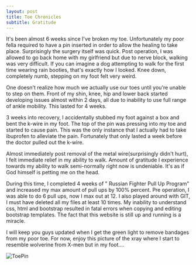 ```yaml
---
layout: post
title: Toe Chronicles
subtitle: Gratitude
---
```

It's been almost 6 weeks since I've broken my toe. Unfortunately my poor fella required to have a pin inserted in order to allow the healing to take place.
Surprisingly the surgery itself was quick. Post operation, I was allowed to go back home with my girlfriend but due to nerve block, walking was very difficult.
If you can imagine a dog attempting to walk for the first time wearing rain booties, that's exactly how I looked. Knee down, completely numb, stepping on my foot felt very weird.

One doesn't realize how much we actually use our toes until you're unable to step on them. Front of my shin, knee, hip and lower back started developing issues almost within 2 days, all due to inability to use full range of ankle mobility. This lasted for 4 weeks.

3 weeks into recovery, I accidentally stubbed my foot against a box and bent the k-wire in my foot. The top of the pin was pressing into my toe and started to cause pain. This was the only instance that I actually had to take ibuprofen to alleviate the pain. Fortunately that only lasted a week before the doctor pulled out the k-wire.

Almost immediately post removal of the metal wire(surprisingly didn't hurt), I felt immediate relief in my ability to walk. Amount of gratitude I experience towards my ability to walk semi-normally right now is undeniable. It's as if God himself is petting me on the head.

During this time, I completed 4 weeks of " Russian Fighter Pull Up Program" and increased my max amount of pull ups by 100% percent. Pre operation, I was able to do 6 pull ups, now I max out at 12. I also played around with GIT, I must have deleted all my files at least 10 times. My inability to understand css, html and bootstrap resulted in fatal errors when copying and editing bootstrap templates. The fact that this website is still up and running is a miracle.

I will keep you guys updated when I get the green light to remove bandages from my poor toe. For now, enjoy this picture of the xray where I start to resemble wolverine from X-men but in my foot....

![ToePin](https://i.imgur.com/YXsHZY4.jpg)
